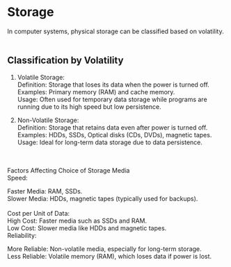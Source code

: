 # Storage
In computer systems, physical storage can be classified based on volatility. <br><br>
## Classification by Volatility 

1. Volatile Storage:<br>
Definition: Storage that loses its data when the power is turned off.<br>
Examples: Primary memory (RAM) and cache memory.<br>
Usage: Often used for temporary data storage while programs are running due to its high speed but low persistence.<br>

2. Non-Volatile Storage:<br>
Definition: Storage that retains data even after power is turned off.<br>
Examples: HDDs, SSDs, Optical disks (CDs, DVDs), magnetic tapes.<br>
Usage: Ideal for long-term data storage due to data persistence.<br>

<br><br>
Factors Affecting Choice of Storage Media<br>
Speed: <br>

Faster Media: RAM, SSDs.<br>
Slower Media: HDDs, magnetic tapes (typically used for backups).<br>
<br>
Cost per Unit of Data:
<br>
High Cost: Faster media such as SSDs and RAM.<br>
Low Cost: Slower media like HDDs and magnetic tapes.<br>
Reliability:<br>

More Reliable: Non-volatile media, especially for long-term storage.<br>
Less Reliable: Volatile memory (RAM), which loses data if power is lost.<br>


